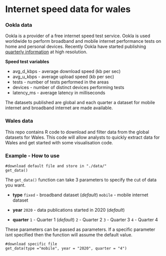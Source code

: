 # Internet speed data for wales     

### Ookla data

Ookla is a provider of a free internet speed test service. Ookla is used worldwide to perform broadband and mobile internet performance tests on home and personal devices. Recently Ookla have started publishing [quarterly information](https://www.speedtest.net/insights/blog/announcing-ookla-open-datasets/) at high resolution.

**Speed test variables**
* avg_d_kbps - average download speed (kb per sec)
* avg_u_kbps - average upload speed (kb per sec)
* tests - number of tests performed in the areas
* devices - number of distinct devices performing tests
* latency_ms - average latency in milliseconds

The datasets published are global and each quarter a dataset for mobile internet and broadband internet are made available.

### Wales data

This repo contains R code to download and filter data from the global datasets for Wales. This code will allow analysts to quickly extract data for Wales and get started with some visualisation code.

### Example - How to use

```{r}
#download default file and store in "./data/"
get_data()
```
The `get_data()` function can take 3 parameters to specify the cut of data you want.

* **type**
`fixed` - broadband dataset (*default*)
`mobile` - mobile internet dataset

* **year**
`2020` - data publications started in 2020 (*default*)

* **quarter**
`1` - Quarter 1 (*default*)
`2` - Quarter 2
`3` - Quarter 3
`4` - Quarter 4

These parameters can be passed as parameters. If a specific parameter isnt specified then the function will assume the default value.

```{r}
#download specific file
get_data(type ="mobile", year = "2020", quarter = "4")
```
